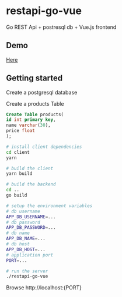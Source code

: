 # restapi-go-vue
Go REST Api + postresql db + Vue.js frontend

## Demo

[Here](https://restapi-go-vue.herokuapp.com/?/#/)

## Getting started

Create a postgresql database 

Create a products Table
``` sql
Create Table products(
id int primary key,
name varchar(30),
price float
);
```

``` bash
# install client dependencies
cd client
yarn

# build the client
yarn build

# build the backend
cd ..
go build

# setup the environment variables
# db username
APP_DB_USERNAME=...
# db password
APP_DB_PASSWORD=...
# db name
APP_DB_NAME=...
# db host
APP_DB_HOST=...
# application port
PORT=...

# run the server
./restapi-go-vue
```

Browse http://localhost:{PORT}
